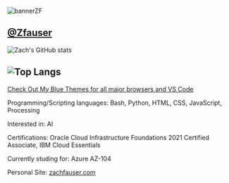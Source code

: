 <!---
Zfauser/Zfauser is a ✨ special ✨ repository because its `README.md` (this file) appears on your GitHub profile.
You can click the Preview link to take a look at your changes.
--->
![bannerZF](https://user-images.githubusercontent.com/19974370/232263915-afb64e71-b536-44a8-a1ff-14540a235c52.png)

**[@Zfauser](https://github.com/Zfauser)**
--
![Zach's GitHub stats](https://github-readme-stats-zfauser.vercel.app/api?username=zfauser&show_icons=true&theme=transparent&count_private=true)

![Top Langs](https://github-readme-stats-zfauser.vercel.app/api/top-langs/?username=zfauser&langs_count=8&theme=transparent&count_private=true)
--
[Check Out My Blue Themes for all major browsers and VS Code](https://zfauser.github.io/zachs-blue-theme/)

Programming/Scripting languages: Bash, Python, HTML, CSS, JavaScript, Processing

Interested in: AI

Certifications: Oracle Cloud Infrastructure Foundations 2021 Certified Associate, IBM Cloud Essentials

Currently studing for: Azure AZ-104

Personal Site: [zachfauser.com](https://zachfauser.com/)
